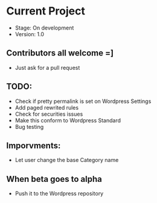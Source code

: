 # Current Project
- Stage: On development
- Version: 1.0

## Contributors all welcome =]
- Just ask for a pull request

## TODO:
- Check if pretty permalink is set on Wordpress Settings
- Add paged rewrited rules
- Check for securities issues
- Make this conform to Wordpress Standard
- Bug testing

## Imporvments:
- Let user change the base Category name

## When beta goes to alpha
- Push it to the Wordpress repository
